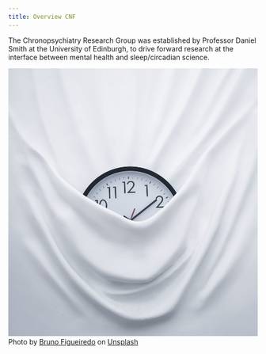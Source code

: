 ```yaml
---
title: Overview CNF
---
```



<div class="row">
<div class="col-md-7 fs-4">

The Chronopsychiatry Research Group was established by 
Professor Daniel Smith at the University of Edinburgh, 
to drive forward research at the interface between mental health and 
sleep/circadian science.

</div>
<div class="col-md-4 ms-auto">

<img class="img-fluid" src="bruno-figueiredo-vGF1d7MU9MM-unsplash.jpg">

<figcaption class="figure-caption">Photo by <a href="https://unsplash.com/@bfigas?utm_source=unsplash&utm_medium=referral&utm_content=creditCopyText">Bruno Figueiredo</a> on <a href="https://unsplash.com/s/photos/time?utm_source=unsplash&utm_medium=referral&utm_content=creditCopyText">Unsplash</a>
</figcaption>

</div>
</div>







